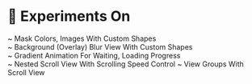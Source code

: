 # 🧪 Experiments On
~ Mask Colors, Images With Custom Shapes <br/>
~ Background (Overlay) Blur View With Custom Shapes <br/>
~ Gradient Animation For Waiting, Loading Progress <br/>
~ Nested Scroll View With Scrolling Speed Control 
~ View Groups With Scroll View 
